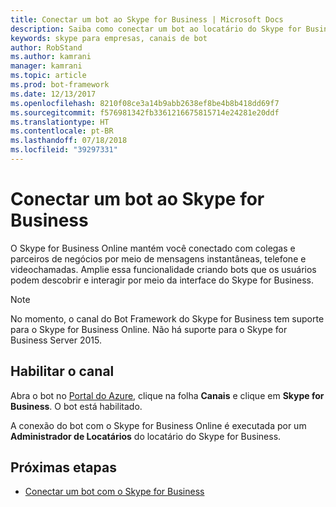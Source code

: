 ```yaml
---
title: Conectar um bot ao Skype for Business | Microsoft Docs
description: Saiba como conectar um bot ao locatário do Skype for Business.
keywords: skype para empresas, canais de bot
author: RobStand
ms.author: kamrani
manager: kamrani
ms.topic: article
ms.prod: bot-framework
ms.date: 12/13/2017
ms.openlocfilehash: 8210f08ce3a14b9abb2638ef8be4b8b418dd69f7
ms.sourcegitcommit: f576981342fb3361216675815714e24281e20ddf
ms.translationtype: HT
ms.contentlocale: pt-BR
ms.lasthandoff: 07/18/2018
ms.locfileid: "39297331"
---
```

# <a name="connect-a-bot-to-skype-for-business"></a>Conectar um bot ao Skype for Business

O Skype for Business Online mantém você conectado com colegas e parceiros de negócios por meio de mensagens instantâneas, telefone e videochamadas. Amplie essa funcionalidade criando bots que os usuários podem descobrir e interagir por meio da interface do Skype for Business.

> [!NOTE]
> No momento, o canal do Bot Framework do Skype for Business tem suporte para o Skype for Business Online. Não há suporte para o Skype for Business Server 2015. 

## <a name="enable-the-channel"></a>Habilitar o canal

Abra o bot no [Portal do Azure](https://portal.azure.com/), clique na folha **Canais** e clique em **Skype for Business**. O bot está habilitado. 

A conexão do bot com o Skype for Business Online é executada por um **Administrador de Locatários** do locatário do Skype for Business.

## <a name="next-steps"></a>Próximas etapas
* [Conectar um bot com o Skype for Business](https://msdn.microsoft.com/en-us/skype/Skype-For-Business-Bot-Framework/docs/overview)







